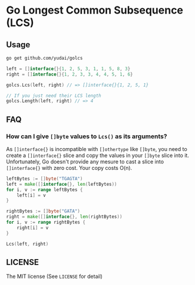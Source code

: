 # Go Longest Common Subsequence (LCS)

## Usage

```sh
go get github.com/yudai/golcs
```

```go
left = []interface{}{1, 2, 5, 3, 1, 1, 5, 8, 3}
right = []interface{}{1, 2, 3, 3, 4, 4, 5, 1, 6}

golcs.Lcs(left, right) // => []interface{}{1, 2, 5, 1}

// If you just need their LCS length
golcs.Length(left, right) // => 4
```

## FAQ

### How can I give `[]byte` values to `Lcs()` as its arguments?

As `[]interface{}` is incompatible with `[]othertype` like `[]byte`, you need to create a `[]interface{}` slice and copy the values in your `[]byte` slice into it. Unfortunately, Go doesn't provide any mesure to cast a slice into `[]interface{}` with zero cost. Your copy costs O(n).

```go
leftBytes := []byte("TGAGTA")
left = make([]interface{}, len(leftBytes))
for i, v := range leftBytes {
	left[i] = v
}

rightBytes := []byte("GATA")
right = make([]interface{}, len(rightBytes))
for i, v := range rightBytes {
	right[i] = v
}

Lcs(left, right)
```


## LICENSE

The MIT license (See `LICENSE` for detail)
